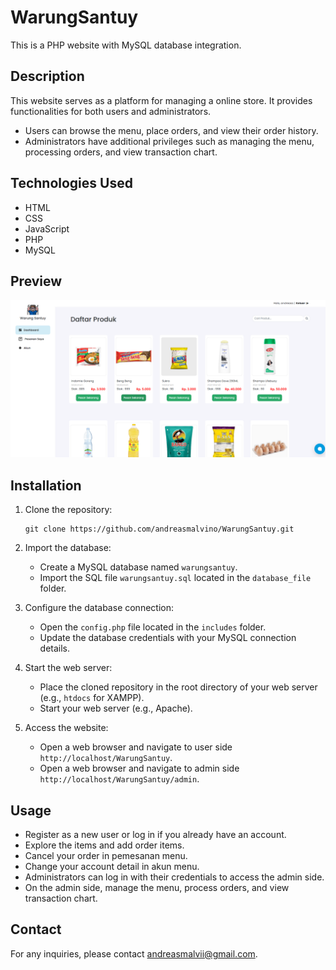 # WarungSantuy

This is a PHP website with MySQL database integration.

## Description

This website serves as a platform for managing a online store. It provides functionalities for both users and administrators.

- Users can browse the menu, place orders, and view their order history.
- Administrators have additional privileges such as managing the menu, processing orders, and view transaction chart.

## Technologies Used

- HTML
- CSS
- JavaScript
- PHP
- MySQL

## Preview

![Uer_Dashboard](/Warung%20Santuy%20Preview/User%20Dashboard.png)

## Installation

1. Clone the repository:

   ```
   git clone https://github.com/andreasmalvino/WarungSantuy.git
   ```

2. Import the database:

   - Create a MySQL database named `warungsantuy`.
   - Import the SQL file `warungsantuy.sql` located in the `database_file` folder.

3. Configure the database connection:

   - Open the `config.php` file located in the `includes` folder.
   - Update the database credentials with your MySQL connection details.

4. Start the web server:

   - Place the cloned repository in the root directory of your web server (e.g., `htdocs` for XAMPP).
   - Start your web server (e.g., Apache).

5. Access the website:

   - Open a web browser and navigate to user side `http://localhost/WarungSantuy`.
   - Open a web browser and navigate to admin side `http://localhost/WarungSantuy/admin`.

## Usage

- Register as a new user or log in if you already have an account.
- Explore the items and add order items.
- Cancel your order in pemesanan menu.
- Change your account detail in akun menu.
- Administrators can log in with their credentials to access the admin side.
- On the admin side, manage the menu, process orders, and view transaction chart.

## Contact

For any inquiries, please contact [andreasmalvii@gmail.com](mailto:adnreasmalvii@gmail.com).
